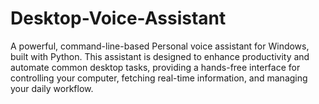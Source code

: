 # Desktop-Voice-Assistant
A powerful, command-line-based Personal voice assistant for Windows, built with Python. This assistant is designed to enhance productivity and automate common desktop tasks, providing a hands-free interface for controlling your computer, fetching real-time information, and managing your daily workflow.
